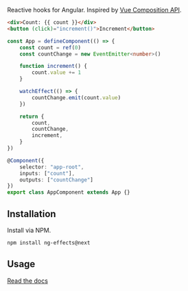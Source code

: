 <img src="https://i.imgur.com/A1924dn.png" alt="" />

Reactive hooks for Angular. Inspired by [Vue Composition API](https://composition-api.vuejs.org/).

```html
<div>Count: {{ count }}</div>
<button (click)="increment()">Increment</button>
```
```ts
const App = defineComponent(() => {
    const count = ref(0)
    const countChange = new EventEmitter<number>()

    function increment() {
        count.value += 1
    }

    watchEffect(() => {
        countChange.emit(count.value)
    })

    return {
        count,
        countChange,
        increment,
    }
})

@Component({
    selector: "app-root",
    inputs: ["count"],
    outputs: ["countChange"]
})
export class AppComponent extends App {}
```

## Installation

Install via NPM.

```bash
npm install ng-effects@next
```

## Usage

[Read the docs](https://ngfx.io)
